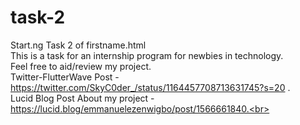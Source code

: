 # task-2
Start.ng Task 2 of firstname.html <br>
This is a task for an internship program for newbies in technology.<br>
Feel free to aid/review my project.<br>
Twitter-FlutterWave Post - https://twitter.com/SkyC0der_/status/1164457708713631745?s=20 .<br>
Lucid Blog Post About my project - https://lucid.blog/emmanuelezenwigbo/post/1566661840.<br>
